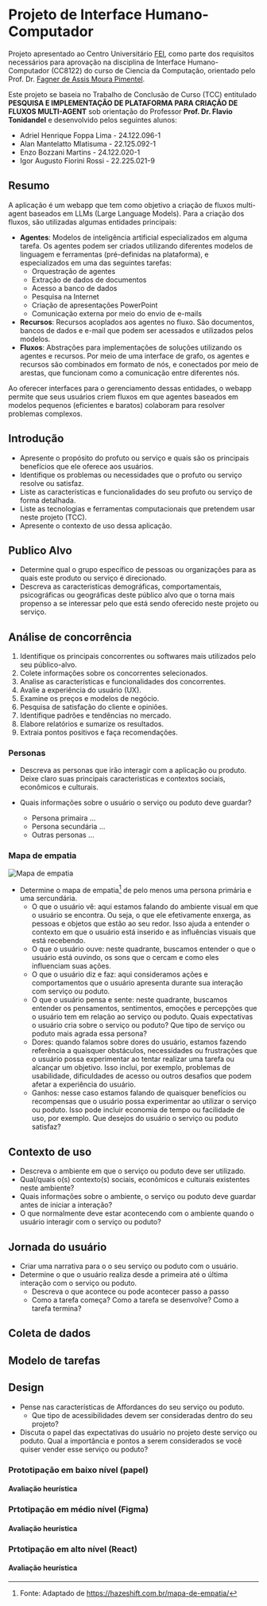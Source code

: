 # Projeto de Interface Humano-Computador

Projeto apresentado ao Centro Universitário [FEI](https://portal.fei.edu.br/), como parte dos requisitos necessários para aprovação na disciplina de Interface Humano-Computador (CC8122) do curso de Ciencia da Computação, orientado pelo Prof. Dr. [Fagner de Assis Moura Pimentel](https://github.com/fagnerpimentel).

Este projeto se baseia no Trabalho de Conclusão de Curso (TCC) entitulado **PESQUISA E IMPLEMENTAÇÃO DE PLATAFORMA PARA CRIAÇÃO DE FLUXOS MULTI-AGENT** sob orientação do Professor **Prof. Dr. Flavio Tonidandel** e desenvolvido pelos seguintes alunos:

-   Adriel Henrique Foppa Lima - 24.122.096-1
-   Alan Mantelatto Mlatisuma - 22.125.092-1
-   Enzo Bozzani Martins - 24.122.020-1
-   Igor Augusto Fiorini Rossi - 22.225.021-9

## Resumo

A aplicação é um webapp que tem como objetivo a criação de fluxos multi-agent baseados em LLMs (Large Language Models). Para a criação dos fluxos, são utilizadas algumas entidades principais:

-   **Agentes**: Modelos de inteligência artificial especializados em alguma tarefa. Os agentes podem ser criados utilizando diferentes modelos de linguagem e ferramentas (pré-definidas na plataforma), e especializados em uma das seguintes tarefas:
    -   Orquestração de agentes
    -   Extração de dados de documentos
    -   Acesso a banco de dados
    -   Pesquisa na Internet
    -   Criação de apresentações PowerPoint
    -   Comunicação externa por meio do envio de e-mails
-   **Recursos**: Recursos acoplados aos agentes no fluxo. São documentos, bancos de dados e e-mail que podem ser acessados e utilizados pelos modelos.
-   **Fluxos**: Abstrações para implementações de soluções utilizando os agentes e recursos. Por meio de uma interface de grafo, os agentes e recursos são combinados em formato de nós, e conectados por meio de arestas, que funcionam como a comunicação entre diferentes nós.

Ao oferecer interfaces para o gerenciamento dessas entidades, o webapp permite que seus usuários criem fluxos em que agentes baseados em modelos pequenos (eficientes e baratos) colaboram para resolver problemas complexos.

## Introdução

-   Apresente o propósito do profuto ou serviço e quais são os principais benefícios que ele oferece aos usuários.
-   Identifique os problemas ou necessidades que o profuto ou serviço resolve ou satisfaz.
-   Liste as características e funcionalidades do seu profuto ou serviço de forma detalhada.
-   Liste as tecnologias e ferramentas computacionais que pretendem usar neste projeto (TCC).
-   Apresente o contexto de uso dessa aplicação.

## Publico Alvo

-   Determine qual o grupo específico de pessoas ou organizações para as quais este produto ou serviço é direcionado.
-   Descreva as caracteristicas demográficas, comportamentais, psicográficas ou geográficas deste público alvo que o torna mais propenso a se interessar pelo que está sendo oferecido neste projeto ou serviço.

## Análise de concorrência

1. Identifique os principais concorrentes ou softwares mais utilizados pelo seu público-alvo.
2. Colete informações sobre os concorrentes selecionados.
3. Analise as características e funcionalidades dos concorrentes.
4. Avalie a experiência do usuário (UX).
5. Examine os preços e modelos de negócio.
6. Pesquisa de satisfação do cliente e opiniões.
7. Identifique padrões e tendências no mercado.
8. Elabore relatórios e sumarize os resultados.
9. Extraia pontos positivos e faça recomendações.

### Personas

-   Descreva as personas que irão interagir com a aplicação ou produto. Deixe claro suas principais caracteristicas e contextos sociais, econômicos e culturais.
-   Quais informações sobre o usuário o serviço ou poduto deve guardar?

    -   Persona primaira ...
    -   Persona secundária ...
    -   Outras personas ...

### Mapa de empatia

![Mapa de empatia](empatia.png)

-   Determine o mapa de empatia[^1] de pelo menos uma persona primária e uma sercundária.
    -   O que o usuário vê: aqui estamos falando do ambiente visual em que o usuário se encontra. Ou seja, o que ele efetivamente enxerga, as pessoas e objetos que estão ao seu redor. Isso ajuda a entender o contexto em que o usuário está inserido e as influências visuais que está recebendo.
    -   O que o usuário ouve: neste quadrante, buscamos entender o que o usuário está ouvindo, os sons que o cercam e como eles influenciam suas ações.
    -   O que o usuário diz e faz: aqui consideramos ações e comportamentos que o usuário apresenta durante sua interação com serviço ou poduto.
    -   O que o usuário pensa e sente: neste quadrante, buscamos entender os pensamentos, sentimentos, emoções e percepções que o usuário tem em relação ao serviço ou poduto. Quais expectativas o usuário cria sobre o serviço ou poduto?
        Que tipo de serviço ou poduto mais agrada essa persona?
    -   Dores: quando falamos sobre dores do usuário, estamos fazendo referência a quaisquer obstáculos, necessidades ou frustrações que o usuário possa experimentar ao tentar realizar uma tarefa ou alcançar um objetivo. Isso inclui, por exemplo, problemas de usabilidade, dificuldades de acesso ou outros desafios que podem afetar a experiência do usuário.
    -   Ganhos: nesse caso estamos falando de quaisquer benefícios ou recompensas que o usuário possa experimentar ao utilizar o serviço ou poduto. Isso pode incluir economia de tempo ou facilidade de uso, por exemplo. Que desejos do usuário o serviço ou poduto satisfaz?

## Contexto de uso

-   Descreva o ambiente em que o serviço ou poduto deve ser utilizado.
-   Qual/quais o(s) contexto(s) sociais, econômicos e culturais existentes neste ambiente?
-   Quais informações sobre o ambiente, o serviço ou poduto deve guardar antes de iniciar a interação?
-   O que normalmente deve estar acontecendo com o ambiente quando o usuário interagir com o serviço ou poduto?

## Jornada do usuário

-   Criar uma narrativa para o o seu serviço ou poduto com o usuário.
-   Determine o que o usuário realiza desde a primeira até o última interação com o serviço ou poduto.
    -   Descreva o que acontece ou pode acontecer passo a passo
    -   Como a tarefa começa? Como a tarefa se desenvolve? Como a tarefa termina?

<!--
## Análise de concorrência

- Pesquise serviços ou podutos existentes atualmente que possam realizar o objetivo deste projeto.
- Selecione pelo menos 3 serviços ou podutos diferentes.
- Em relação aos concorrentes, respondam as seguintes perguntas?
  - Existe plataforma similar que atende o mesmo mercado e funcionalidades? Se sim: Quais os pontos positivos? Quais os pontos negativos?
  - Existe plataforma diferente quanto ao serviço, mas que atenda esse mercado? Se sim: Quais os pontos positivos? Quais os pontos negativos?
 -->

## Coleta de dados

## Modelo de tarefas

## Design

-   Pense nas características de Affordances do seu serviço ou poduto.
    -   Que tipo de acessibilidades devem ser consideradas dentro do seu projeto?
-   Discuta o papel das expectativas do usuário no projeto deste serviço ou poduto. Qual a importância e pontos a serem considerados se você quiser vender esse serviço ou poduto?

### Prototipação em baixo nível (papel)

#### Avaliação heurística

### Prtotipação em médio nível (Figma)

#### Avaliação heurística

### Prtotipação em alto nível (React)

#### Avaliação heurística

[^1]: Fonte: Adaptado de <https://hazeshift.com.br/mapa-de-empatia/>

<!-- TODOs:
- Add exemplos
 -->

